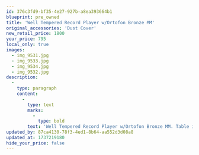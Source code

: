```yaml
---
id: 376c3fd9-bf35-4e27-927b-a8ea393664b1
blueprint: pre_owned
title: 'Well Tempered Record Player w/Ortofon Bronze MM'
original_accessories: 'Dust Cover'
new_retail_price: 1800
your_price: 795
local_only: true
images:
  - img_9531.jpg
  - img_9533.jpg
  - img_9534.jpg
  - img_9532.jpg
description:
  -
    type: paragraph
    content:
      -
        type: text
        marks:
          -
            type: bold
        text: 'Well Tempered Record Player w/Ortofon Bronze MM. Table is in good physical and functional condition and has freshly changed platter and arm bearing fluids as well as a new drive belt. An Ortofon 2M Bronze MM cartridge has been installed and the table comes with the optional dust cover. Table, cartridge and dust cover sold new for $1,800.00. A very good sounding table for the money and a very innovative design. '
updated_by: 87ca4130-78f3-4ed1-8b64-aa552d3d08a8
updated_at: 1737219180
hide_your_price: false
---
```

